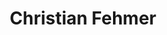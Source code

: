 ---
title: Christian Fehmer
bio: |
  Hi, I'm a passionate software engineer and all about optimising my workflows. Keyboards are an important part in that.
avatar: https://www.fehmer.info/images/avatar.jpg
featured: true
social:
  - title: www
    url: https://fehmer.info
  - title: github
    url: https://github.com/fehmer
  - title: npm
    url: https://www.npmjs.com/~fehmer
  - title: xing
    url: https://www.xing.com/profile/Christian_Fehmer
  - title: email
    url: mailto:keebs//at//fehmer//dot/info
---